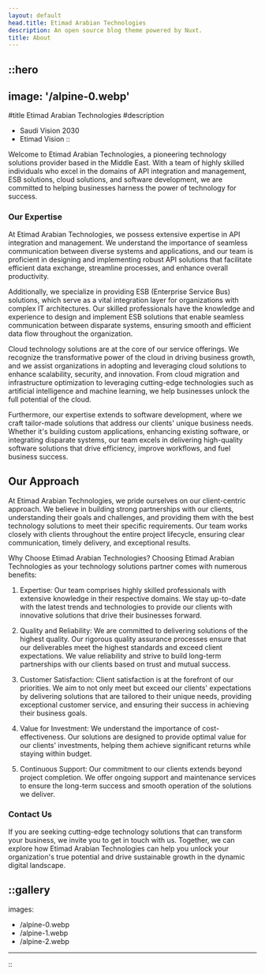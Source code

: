 ```yaml
---
layout: default
head.title: Etimad Arabian Technologies
description: An open source blog theme powered by Nuxt.
title: About
---
```


::hero
---
image: '/alpine-0.webp'
---
#title
Etimad Arabian Technologies
#description
- Saudi Vision 2030
- Etimad Vision
::

Welcome to Etimad Arabian Technologies, a pioneering technology solutions provider based in the Middle East. With a team of highly skilled individuals who excel in the domains of API integration and management, ESB solutions, cloud solutions, and software development, we are committed to helping businesses harness the power of technology for success.

### Our Expertise
At Etimad Arabian Technologies, we possess extensive expertise in API integration and management. We understand the importance of seamless communication between diverse systems and applications, and our team is proficient in designing and implementing robust API solutions that facilitate efficient data exchange, streamline processes, and enhance overall productivity.

Additionally, we specialize in providing ESB (Enterprise Service Bus) solutions, which serve as a vital integration layer for organizations with complex IT architectures. Our skilled professionals have the knowledge and experience to design and implement ESB solutions that enable seamless communication between disparate systems, ensuring smooth and efficient data flow throughout the organization.

Cloud technology solutions are at the core of our service offerings. We recognize the transformative power of the cloud in driving business growth, and we assist organizations in adopting and leveraging cloud solutions to enhance scalability, security, and innovation. From cloud migration and infrastructure optimization to leveraging cutting-edge technologies such as artificial intelligence and machine learning, we help businesses unlock the full potential of the cloud.

Furthermore, our expertise extends to software development, where we craft tailor-made solutions that address our clients' unique business needs. Whether it's building custom applications, enhancing existing software, or integrating disparate systems, our team excels in delivering high-quality software solutions that drive efficiency, improve workflows, and fuel business success.

## Our Approach
At Etimad Arabian Technologies, we pride ourselves on our client-centric approach. We believe in building strong partnerships with our clients, understanding their goals and challenges, and providing them with the best technology solutions to meet their specific requirements. Our team works closely with clients throughout the entire project lifecycle, ensuring clear communication, timely delivery, and exceptional results.

Why Choose Etimad Arabian Technologies?
Choosing Etimad Arabian Technologies as your technology solutions partner comes with numerous benefits:

1. Expertise: Our team comprises highly skilled professionals with extensive knowledge in their respective domains. We stay up-to-date with the latest trends and technologies to provide our clients with innovative solutions that drive their businesses forward.

2. Quality and Reliability: We are committed to delivering solutions of the highest quality. Our rigorous quality assurance processes ensure that our deliverables meet the highest standards and exceed client expectations. We value reliability and strive to build long-term partnerships with our clients based on trust and mutual success.

3. Customer Satisfaction: Client satisfaction is at the forefront of our priorities. We aim to not only meet but exceed our clients' expectations by delivering solutions that are tailored to their unique needs, providing exceptional customer service, and ensuring their success in achieving their business goals.

4. Value for Investment: We understand the importance of cost-effectiveness. Our solutions are designed to provide optimal value for our clients' investments, helping them achieve significant returns while staying within budget.

5. Continuous Support: Our commitment to our clients extends beyond project completion. We offer ongoing support and maintenance services to ensure the long-term success and smooth operation of the solutions we deliver.

### Contact Us
If you are seeking cutting-edge technology solutions that can transform your business, we invite you to get in touch with us. Together, we can explore how Etimad Arabian Technologies can help you unlock your organization's true potential and drive sustainable growth in the dynamic digital landscape.

::gallery
---
images:
  - /alpine-0.webp
  - /alpine-1.webp
  - /alpine-2.webp
---
::
